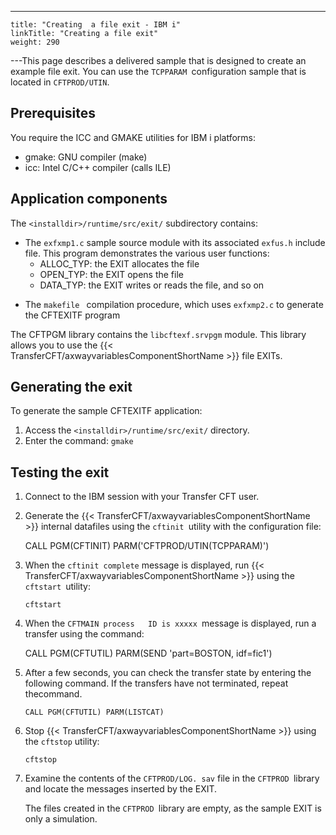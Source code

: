 ---
    title: "Creating  a file exit - IBM i"
    linkTitle: "Creating a file exit"
    weight: 290
---This page describes a delivered sample that is designed to create an example file exit. You can use the `TCPPARAM `configuration sample that is located in `CFTPROD/UTIN`.

## Prerequisites

You require the ICC and GMAKE utilities for IBM i platforms:

- gmake: GNU compiler (make)
- icc: Intel C/C++ compiler (calls ILE)

## Application components

The `<installdir>/runtime/src/exit/` subdirectory contains:

- The `exfxmp1.c` sample source module with its associated `exfus.h` include file. This program
    demonstrates the various user functions:
    -   ALLOC_TYP:
        the EXIT allocates the file
    -   OPEN_TYP: the
        EXIT opens the file
    -   DATA_TYP: the
        EXIT writes or reads the file, and so on

<!-- -->

- The `makefile `
    compilation procedure, which uses `exfxmp2.c` to generate the CFTEXITF
    program

The CFTPGM library contains the `libcftexf.srvpgm`
module. This library allows you to use the {{< TransferCFT/axwayvariablesComponentShortName  >}} file EXITs.

## Generating the exit

To generate the sample CFTEXITF application:

1. Access the `<installdir>/runtime/src/exit/` directory.
1. Enter the command: `gmake`

## Testing the exit

1. Connect to the IBM session with your Transfer CFT user.

1. Generate the {{< TransferCFT/axwayvariablesComponentShortName >}} internal datafiles
    using the `cftinit `utility with the configuration file:

    CALL PGM(CFTINIT) PARM('CFTPROD/UTIN(TCPPARAM)')

1. When the `cftinit complete`
    message is displayed, run {{< TransferCFT/axwayvariablesComponentShortName >}} using the `cftstart `utility:

    `cftstart`

1. When the `CFTMAIN process   ID is xxxxx `message is displayed, run a transfer using the command:

    CALL PGM(CFTUTIL) PARM(SEND 'part=BOSTON, idf=fic1')

1. After a few seconds, you can
    check the transfer state by entering the following command. If the transfers have not terminated, repeat thecommand.

    `CALL PGM(CFTUTIL) PARM(LISTCAT)`

1. Stop {{< TransferCFT/axwayvariablesComponentShortName >}} using the `cftstop`
    utility:

    `cftstop`

1. Examine the contents of the `CFTPROD/LOG. sav` file in the `CFTPROD `library and locate the messages inserted by the EXIT.  
      
    The files created in the `CFTPROD `library are empty, as the sample EXIT is
    only a simulation.
